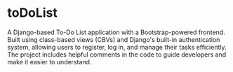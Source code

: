 # toDoList
A Django-based To-Do List application with a Bootstrap-powered frontend. Built using class-based views (CBVs) and Django's built-in authentication system, allowing users to register, log in, and manage their tasks efficiently. The project includes helpful comments in the code to guide developers and make it easier to understand.
